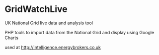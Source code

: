 # GridWatchLive
UK National Grid live data and analysis tool

PHP tools to import data from the National Grid and display using Google Charts

used at http://intelligence.energybrokers.co.uk


